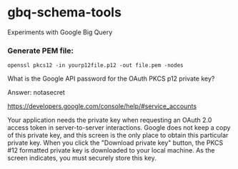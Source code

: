 gbq-schema-tools
================

Experiments with Google Big Query




### Generate PEM file:

```
openssl pkcs12 -in yourp12file.p12 -out file.pem -nodes
```

What is the Google API password for the OAuth PKCS p12 private key?

Answer: notasecret

https://developers.google.com/console/help/#service_accounts

Your application needs the private key when requesting an OAuth 2.0 access token in server-to-server interactions. Google does not keep a copy of this private key, and this screen is the only place to obtain this particular private key. When you click the "Download private key" button, the PKCS #12 formatted private key is downloaded to your local machine. As the screen indicates, you must securely store this key.